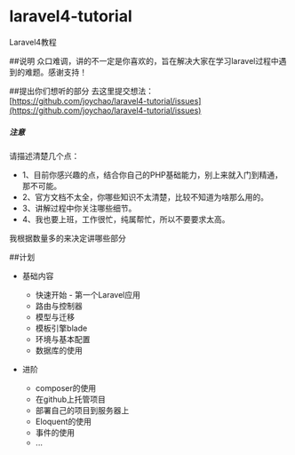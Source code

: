 laravel4-tutorial
=================

Laravel4教程

##说明
众口难调，讲的不一定是你喜欢的，旨在解决大家在学习laravel过程中遇到的难题。感谢支持！

##提出你们想听的部分
去这里提交想法： [https://github.com/joychao/laravel4-tutorial/issues](https://github.com/joychao/laravel4-tutorial/issues)
##### 注意
请描述清楚几个点：
 - 1、目前你感兴趣的点，结合你自己的PHP基础能力，别上来就入门到精通，那不可能。
 - 2、官方文档不太全，你哪些知识不太清楚，比较不知道为啥那么用的。
 - 3、讲解过程中你关注哪些细节。
 - 4、我也要上班，工作很忙，纯属帮忙，所以不要要求太高。

我根据数量多的来决定讲哪些部分


##计划
 - 基础内容
    - 快速开始 - 第一个Laravel应用
    - 路由与控制器
    - 模型与迁移
    - 模板引擎blade
    - 环境与基本配置
    - 数据库的使用

 - 进阶
    - composer的使用
    - 在github上托管项目
    - 部署自己的项目到服务器上
    - Eloquent的使用
    - 事件的使用
    - ... 
